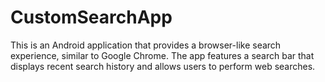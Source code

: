 # CustomSearchApp
This is an Android application that provides a browser-like search experience, similar to Google Chrome. The app features a search bar that displays recent search history and allows users to perform web searches.
